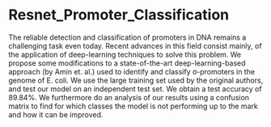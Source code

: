 # Resnet_Promoter_Classification

The reliable detection and classification of promoters in DNA remains a challenging task even
today. Recent advances in this field consist mainly, of the application of deep-learning techniques
to solve this problem. We propose some modifications to a state-of-the-art deep-learning-based
approach (by Amin et. al.) used to identify and classify σ-promoters in the genome of E. coli.
We use the large training set used by the original authors, and test our model on an independent
test set. We obtain a test accuracy of 89.84%. We furthermore do an analysis of our results
using a confusion matrix to find for which classes the model is not performing up to the mark
and how it can be improved.
